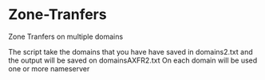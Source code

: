 # Zone-Tranfers
Zone Tranfers  on multiple domains

The script take the domains that you have have saved in domains2.txt and the output will be saved on domainsAXFR2.txt
On each domain will be used one or more nameserver
